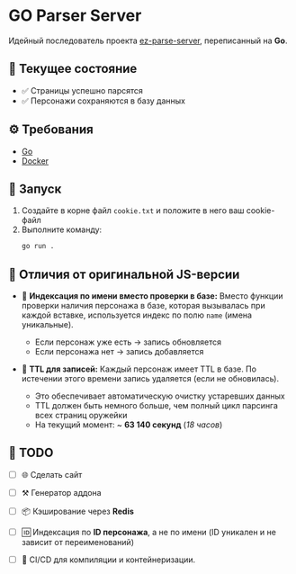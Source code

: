 # GO Parser Server

Идейный последователь проекта [ez-parse-server](https://github.com/janeblower/ez-parse-server), переписанный на **Go**.

## 📌 Текущее состояние
- ✅ Страницы успешно парсятся  
- ✅ Персонажи сохраняются в базу данных  

## ⚙️ Требования
- [Go](https://go.dev/)  
- [Docker](https://www.docker.com/)  

## 🚀 Запуск
1. Создайте в корне файл `cookie.txt` и положите в него ваш cookie-файл  
2. Выполните команду:
   ```bash
   go run .

## 🔄 Отличия от оригинальной JS-версии

* 🔹 **Индексация по имени вместо проверки в базе:**
  Вместо функции проверки наличия персонажа в базе, которая вызывалась при каждой вставке, используется индекс по полю `name` (имена уникальные).

  * Если персонаж уже есть → запись обновляется
  * Если персонажа нет → запись добавляется

* 🔹 **TTL для записей:**
  Каждый персонаж имеет TTL в базе. По истечении этого времени запись удаляется (если не обновилась).

  * Это обеспечивает автоматическую очистку устаревших данных
  * TTL должен быть немного больше, чем полный цикл парсинга всех страниц оружейки
  * На текущий момент: \~ **63 140 секунд** (*18 часов*)

## 📝 TODO

* [ ] 🌐 Сделать сайт
* [ ] ⚒️ Генератор аддона
* [ ] 📦 Кэширование через **Redis**
* [ ] 🆔 Индексация по **ID персонажа**, а не по имени (ID уникален и не зависит от переименований)
* [ ] 🤖 CI/CD для компиляции и контейнеризации.

